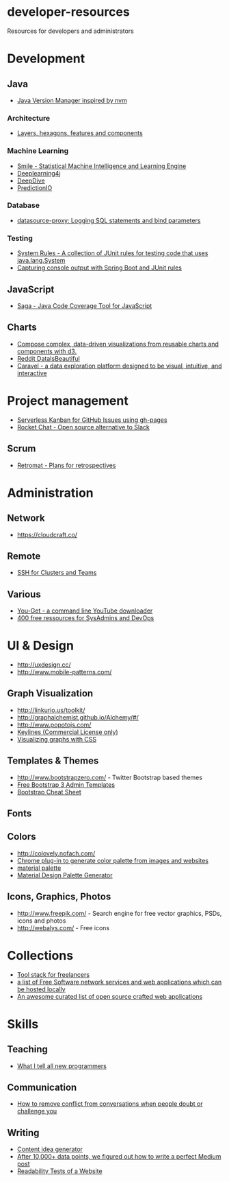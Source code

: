 # developer-resources
Resources for developers and administrators

# Development
## Java

- [Java Version Manager inspired by nvm](https://github.com/shyiko/jabba)

### Architecture

- [Layers, hexagons, features and components](http://www.codingthearchitecture.com/2016/04/25/layers_hexagons_features_and_components.html)

### Machine Learning

- [Smile - Statistical Machine Intelligence and Learning Engine](http://haifengl.github.io/smile/index.html)
- [Deeplearning4j](http://deeplearning4j.org/)
- [DeepDive](http://deepdive.stanford.edu/)
- [PredictionIO](https://docs.prediction.io/templates/recommendation/quickstart/)

### Database

- [datasource-proxy: Logging SQL statements and bind parameters](https://github.com/ttddyy/datasource-proxy)

### Testing

- [System Rules -
A collection of JUnit rules for testing code that uses java.lang.System](http://stefanbirkner.github.io/system-rules/)
- [Capturing console output with Spring Boot and JUnit rules](https://github.com/spring-projects/spring-boot/blob/master/spring-boot-test/src/main/java/org/springframework/boot/test/rule/OutputCapture.java)
 
## JavaScript

- [Saga - Java Code Coverage Tool for JavaScript](http://timurstrekalov.github.io/saga/)


## Charts

- [Compose complex, data-driven visualizations from reusable charts and components with d3.](https://csnw.github.io/d3.compose/)
- [Reddit DataIsBeautiful](https://www.reddit.com/r/dataisbeautiful/)
- [Caravel - a data exploration platform designed to be visual, intuitive, and interactive](https://github.com/airbnb/caravel)

# Project management

- [Serverless Kanban for GitHub Issues using gh-pages](https://github.com/philschatz/gh-board)
- [Rocket Chat - Open source alternative to Slack](https://rocket.chat)

## Scrum

- [Retromat - Plans for retrospectives](http://plans-for-retrospectives.com/)

# Administration
## Network

- https://cloudcraft.co/

## Remote

- [SSH for Clusters and Teams](http://gravitational.com/teleport/)

## Various

- [You-Get - a command line YouTube downloader](http://you-get.org/)
- [400 free ressources for SysAdmins and DevOps](https://medium.com/@MorpheusData/400-free-resources-for-devops-2e2ecf52e64a#.3sdvu8qt5)

# UI & Design

- http://uxdesign.cc/
- http://www.mobile-patterns.com/

## Graph Visualization

- http://linkurio.us/toolkit/
- http://graphalchemist.github.io/Alchemy/#/
- http://www.popotojs.com/
- [Keylines (Commercial License only)](http://cambridge-intelligence.com/keylines)
- [Visualizing graphs with CSS](https://github.com/apcj/arrows)

## Templates & Themes
- http://www.bootstrapzero.com/ - Twitter Bootstrap based themes
- [Free Bootstrap 3 Admin Templates](https://colorlib.com/wp/free-bootstrap-admin-dashboard-templates/)
- [Bootstrap Cheat Sheet](http://hackerthemes.com/bootstrap-cheatsheet/)

## Fonts
## Colors

- http://colovely.nofach.com/
- [Chrome plug-in to generate color palette from images and websites](https://chrome.google.com/webstore/detail/palette-creator/oolpphfmdmjbojolagcbgdemojhcnlod)
- [material palette](https://www.materialpalette.com/) 
- [Material Design Palette Generator](http://mcg.mbitson.com/#/)

## Icons, Graphics, Photos

- http://www.freepik.com/ - Search engine for free vector graphics, PSDs, icons and photos
- http://webalys.com/ - Free icons

# Collections

- [Tool stack for freelancers](https://www.hellobonsai.com/best-freelance-tools)
- [a list of Free Software network services and web applications which can be hosted locally](https://github.com/Kickball/awesome-selfhosted)
- [An awesome curated list of open source crafted web applications](https://github.com/unicodeveloper/awesome-opensource-webapps)

# Skills

## Teaching

- [What I tell all new programmers](http://josephg.com/blog/what-i-tell-all-new-programmers/)

## Communication

- [How to remove conflict from conversations when people doubt or challenge you](https://www.reddit.com/r/everymanshouldknow/comments/2yvlbo/emsk_how_to_remove_conflict_from_conversations/)

## Writing

- [Content idea generator](https://www.portent.com/tools/title-maker)
- [After 10,000+ data points, we figured out how to write a perfect Medium post](http://www.sketchdeck.com/blog/after-10000-data-points-we-figured-out-how-to-write-a-perfect-medium-post/)
- [Readability Tests of a Website](http://juicystudio.com/services/readability.php)
